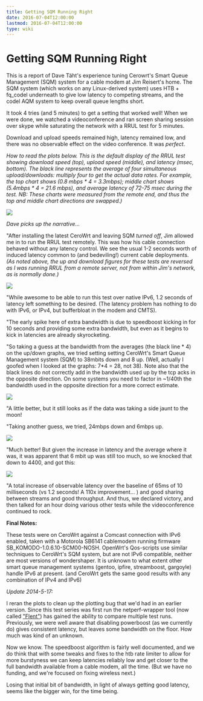 ```yaml
---
title: Getting SQM Running Right
date: 2016-07-04T12:00:00
lastmod: 2016-07-04T12:00:00
type: wiki
---
```


# Getting SQM Running Right

This is a report of Dave Täht's experience tuning Cerowrt's Smart Queue Management (SQM) system for a cable modem at Jim Reisert's home. The SQM system (which works on any Linux-derived system) uses HTB + fq_codel underneath to give low latency to competing streams, and the codel AQM system to keep overall queue lengths short. 

It took 4 tries (and 5 minutes) to get a setting that worked well! When we were done, we watched a videoconference and ran screen sharing session over skype while saturating the network with a RRUL test for 5 minutes.

Download and upload speeds remained high, latency remained low, and there was no observable effect on the video conference. It was *perfect*.

_How to read the plots below. This is the default display of the RRUL test showing download speed (top), upload speed (middle), and latency (msec, bottom). The black line represents the average of four simultaneous upload/downloads: multiply four to get the actual data rates. For example, the top chart shows (0.8 mbps * 4 = 3.3mbps); middle chart shows (5.4mbps * 4 = 21.6 mbps), and average latency of 72-75 msec during the test. NB: These charts were measured from the remote end, and thus the top and middle chart directions are swapped.)_

![](/attachments/sqm-setup-ipv6_withsqm-24-4400-long.svg)

*Dave picks up the narrative...*

"After installing the latest CeroWrt and leaving SQM *turned off*, Jim allowed me in to run the RRUL test remotely. This was how his cable connection behaved without any latency control. We see the usual 1-2 seconds worth of induced latency common to (and bedeviling!) current cable deployments. _(As noted above, the up and download figures for these tests are reversed as I was running RRUL from a remote server, not from within Jim's network, as is normally done.)_

![](/attachments/sqm-setup-ipv6_withsqm-3.svg)

"While awesome to be able to run this test over native IPv6, 1.2 seconds of latency left something to be desired. (The latency problem has nothing to do with IPv6, or IPv4, but bufferbloat in the modem and CMTS).

"The early spike here of extra bandwidth is due to speedboost kicking in for 10 seconds and providing some extra bandwidth, but even as it begins to kick in latencies are already skyrocketing.

"So taking a guess at the bandwidth from the averages (the black line * 4) on the up/down graphs, we tried setting setting CeroWrt's Smart Queue Management system (SQM) to 38mbits down and 8 up. 
(Well, actually I goofed when I looked at the graphs: 7*4 = 28, not 38). Note also that the black lines do not correctly add in the bandwidth used up by the tcp acks in the opposite direction. On some systems you need to factor in ~1/40th the bandwidth used in the opposite direction for a more correct estimate.

![](/attachments/sqm-setup-ipv6.svg)

"A little better, but it still looks as if the data was taking a side jaunt to the moon!

"Taking another guess, we tried, 24mbps down and 6mbps up.

![](/attachments/sqm-setup-ipv6_withsqm-24-6.svg)

"Much better! But given the increase in latency and the average where it was, it was apparent that 6 mbit up was still too much, so we knocked that down to 4400, and got this:

![](/attachments/sqm-setup-ipv6_withsqm-24-4400.svg)

"A total increase of observable latency over the baseline of 65ms of 10 milliseconds (vs 1.2 seconds! A 110x improvement... ) and good sharing between streams and good throughput. And thus, we declared victory, and then talked for an hour doing various other tests while the videoconference continued to rock.

**Final Notes:**

These tests were on CeroWrt against a Comcast connection with IPv6 enabled, taken with a Motorola SB6141 cablemodem running firmware SB_KOMODO-1.0.6.10-SCM00-NOSH. OpenWrt's Qos-scripts use similar techniques to CeroWrt's SQM system, but are not IPv6 compatible, neither are most versions of wondershaper. It is unknown to what extent other smart queue management systems (gentoo, ipfire, streamboost, gargoyle) handle IPv6 at present. (and CeroWrt gets the same good results with any combination of IPv4 and IPv6)

_Update 2014-5-17:_

I reran the plots to clean up the plotting bug that we'd had in an earlier version. Since this test series was first run the netperf-wrapper tool (now called ["Flent"](http://flent.org)) has gained the ability to compare multiple test runs. Previously, we were well aware that disabling powerboost (as we currently do) gives consistent latency, but leaves some bandwidth on the floor. How much was kind of an unknown.

Now we know. The speedboost algorithm is fairly well documented, and we do think that with some tweaks and fixes to the htb rate limiter to allow for more burstyness we can keep latencies reliably low and get closer to the full bandwidth available from a cable modem, all the time.
(But we have no funding, and we're focused on fixing wireless next.)

Losing that initial bit of bandwidth, in light of always getting good latency, seems like the bigger win, for the time being. 
